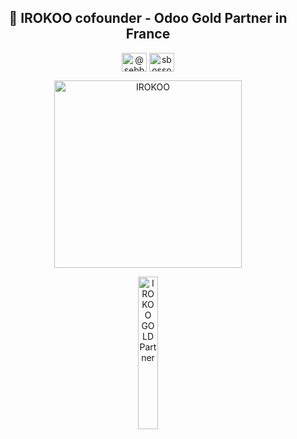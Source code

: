 <h2 align="center"> 👋 IROKOO cofounder - Odoo Gold Partner in France </h2>

<p align="center">
<a href="https://twitter.com/@sebbossoutrot" target="_blank"><img align="center" src="https://raw.githubusercontent.com/rahuldkjain/github-profile-readme-generator/master/src/images/icons/Social/twitter.svg" alt="@sebbossoutrot" height="30" width="40" /></a>
<a href="https://linkedin.com/in/sbossoutrot" target="_blank"><img align="center" src="https://raw.githubusercontent.com/rahuldkjain/github-profile-readme-generator/master/src/images/icons/Social/linked-in-alt.svg" alt="sbossoutrot" height="30" width="40" /></a>
</p>

<p align="center">
<a href="https://irokoo.fr" target="_blank"><img align="center" src="https://irokoo.fr/web/image/website/1/logo/irOkoo?unique=1ccb8c8" alt="IROKOO" height="300" width="300" /></a>
</div>

<p align="center">
<a href="https://www.odoo.com/fr_FR/partners/irokoo-6856840?country_id=74" target="_blank"><img align="center" src="https://irokoo.fr/web/image/5096-e568749f/odoo_gold_partner_rgb.png" alt="IROKOO GOLD Partner" height="25%" width="25%"/></a>
</p>







<!--
**SBOSolutions/SBOSolutions** is a ✨ _special_ ✨ repository because its `README.md` (this file) appears on your GitHub profile.

Here are some ideas to get you started:

- 🔭 I’m currently working on ...
- 🌱 I’m currently learning ...
- 👯 I’m looking to collaborate on ...
- 🤔 I’m looking for help with ...
- 💬 Ask me about ...
- 📫 How to reach me: ...
- 😄 Pronouns: ...
- ⚡ Fun fact: ...
-->
